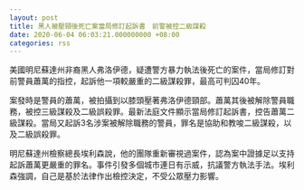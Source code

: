 ```yaml
---
layout: post
title: 黑人被壓頸後死亡案當局修訂起訴書　前警被控二級謀殺
date: 2020-06-04 06:03:21.000000000 +08:00
categories: rss
---
```


美國明尼蘇達州非裔黑人弗洛伊德，疑遭警方暴力執法後死亡的案件，當局修訂對前警員蕭萬的指控，起訴他一項較嚴重的二級謀殺罪，最高可判囚40年。

案發時是警員的蕭萬，被拍攝到以膝頭壓著弗洛伊德頸部。蕭萬其後被解除警員職務，被控三級謀殺及二級誤殺罪。最新法庭文件顯示當局修訂起訴書，控告蕭萬二級謀殺。當局又起訴3名涉案被解除職務的警員，罪名是協助和教唆二級謀殺，以及二級誤殺罪。

明尼蘇達州檢察總長埃利森說，他的團隊重新審視過案件，認為案中證據足以支持起訴蕭萬更嚴重的罪名。事件引發多個城市連日有示威，抗議警方執法手法。埃利森強調，自己是基於法律作出檢控決定，不受公眾壓力影響。
